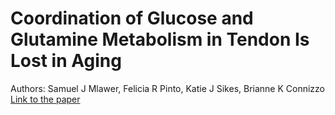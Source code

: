 # Coordination of Glucose and Glutamine Metabolism in Tendon Is Lost in Aging

Authors: Samuel J Mlawer, Felicia R Pinto, Katie J Sikes, Brianne K Connizzo
[Link to the paper](https://pubmed.ncbi.nlm.nih.gov/40384411/)
